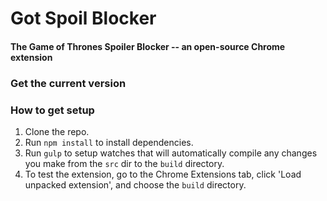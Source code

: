 # Got Spoil Blocker
#### The Game of Thrones Spoiler Blocker -- an open-source Chrome extension



### Get the current version 



### How to get setup
1. Clone the repo.
2. Run `npm install` to install dependencies.
3. Run `gulp` to setup watches that will automatically compile any changes you make from the `src` dir to the `build` directory.
4. To test the extension, go to the Chrome Extensions tab, click 'Load unpacked extension', and choose the `build` directory.
